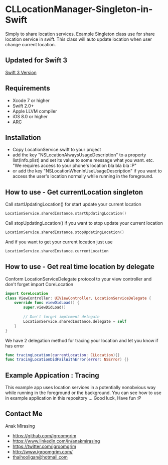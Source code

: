 # CLLocationManager-Singleton-in-Swift
Simply to share location services.
Example Singleton class use for share location service in swift.
This class will auto update location when user change current location.

## Updated for Swift 3
[Swift 3 Version](https://github.com/igroomgrim/CLLocationManager-Singleton-in-Swift/tree/swift-3)

## Requirements
* Xcode 7 or higher
* Swift 2.0+
* Apple LLVM compiler
* iOS 8.0 or higher
* ARC

## Installation
* Copy LocationService.swift to your project
* add the key "NSLocationAlwaysUsageDescription" to a property list(Info.plist) and set its value to some message what you want. etc. "We requires access to your phone's location bla bla bla :P"
* or add the key "NSLocationWhenInUseUsageDescription" if you want to access the user's location normally while running in the foreground.


## How to use - Get currentLocation singleton
Call startUpdatingLocation() for start update your current location
```swift
LocationService.sharedInstance.startUpdatingLocation()
```
Call stopUpdatingLocation() if you want to stop update your current location 
```swift
LocationService.sharedInstance.stopUpdatingLocation()
```
And if you want to get your current location just use
```swift
LocationService.sharedInstance.currentLocation
```

## How to use - Get real time location by delegate
Conform LocationServiceDelegate protocol to your view controller and don't forget import CoreLocation
```swift
import CoreLocation
class ViewController: UIViewController, LocationServiceDelegate {
	override func viewDidLoad() {
        super.viewDidLoad()
        
        // Don't forget implement delegate 
        LocationService.sharedInstance.delegate = self
    }
}
```

We have 2 delegation method for tracing your location and let you know if has error
```swift
func tracingLocation(currentLocation: CLLocation){}
func tracingLocationDidFailWithError(error: NSError) {} 
```
## Example Appication : Tracing
This example app uses location services in a potentially nonobvious way while running in the foreground or the background. 
You can see how to use in example application in this repository ... Good luck, Have fun :P

## Contact Me

Anak Mirasing

- https://github.com/igroomgrim
- https://www.linkedin.com/in/anakmirasing
- https://twitter.com/igroomgrim
- http://www.igroomgrim.com/
- thaihooligan@hotmail.com

